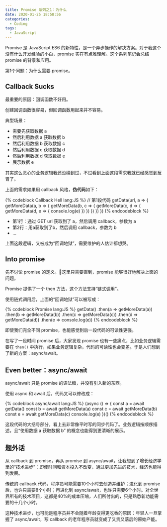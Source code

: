 ```yaml
---
title: Promise 系列之1：为什么
date: 2020-01-25 18:58:56
categories:
  - Coding
tags:
  - JavaScript
---
```


Promise 是 JavaScript ES6 的新特性，是一个异步操作的解决方案。对于我这个没有什么开发经验的小白，promise 实在有点难理解。这个系列笔记会总结 promise 的背景和应用。

第1个问题：为什么需要 promise。

<!-- more -->

## Callback Sucks

最重要的原因：回调函数不好用。

创建回调函数很容易，但回调函数用起来并不容易。

典型场景：
- 需要先获取数据 a 
- 然后利用数据 a 获取数据 b
- 然后利用数据 b 获取数据 c
- 然后利用数据 c 获取数据 d
- 然后利用数据 d 获取数据 e
- 展示数据 e

其实这么恶心的业务逻辑我还没碰到过，不过看到上面这段需求我就已经感觉到反胃了。

上面的需求如果用 callback 风格，**伪代码**如下：

{% codeblock Callback Hell lang:JS %}
// 第1段代码
getData(url, a => {
  getMoreData(a, b => {
    getMoreData(b, c => {
      getMoreData(c, d => {
        getMoreData(d, e => {
          console.log(e)
        })
      })
    })
  })
})
{% endcodeblock %}

- 第1行：通过 GET url 获取到了 a，然后调用 callback，参数为 a
- 第2行：用a获取到了b，然后调用 callback，参数为 b
- ...

上面这段逻辑，又被成为“回调地狱”，需要维护的人估计都想哭。

## Into promise

先不讨论 promise 的定义。这里只需要直到，promise 能够很好地解决上面的问题。

Promise 提供了一个 then 方法，这个方法支持“链式调用”。

使用链式调用后，上面的“回调地狱”可以被写成：

{% codeblock Promise lang:JS %}
getData()
  .then(a => getMoreData(a))
  .then(b => getMoreData(b))
  .then(c => getMoreData(c))
  .then(d => getMoreData(d))
  .then(e => console.log(e))
{% endcodeblock %}

即使我们完全不同 promise，也能感觉到后一段代码的可读性更强。

在写了一段时间 promise 后，大家发现 promise 也有一些痛点，比如业务逻辑需要在 `then()` 中执行，如果业务逻辑复杂，代码的可读性也会变差。于是人们想到了新的方案：async/await。

## Even better：async/await

async/await 只是 promise 的语法糖，并没有引入新的东西。

使用 async 和 await 后，代码又可以修改成：

{% codeblock async/await lang:JS %}
(async () => {
  const a = await getData()
  const b = await getMoreData(a)
  const c = await getMoreData(b)
  const e = await getMoreData(c)
  console.log(e)
})()
{% endcodeblock %}

这段代码的大括号部分，看上去非常像平时写的同步代码了。业务逻辑按顺序描述，且“使用数据 a 获取数据 b” 的概念也能得到更清晰的展示。

## 题外话

从 callback 到 promise，再从 promise 到 async/await，让我想到了增长经济学里的“技术进步”：即使时间和资本投入不改变，通过更加先进的技术，经济也能得到发展。

传统的 callback 代码，程序员可能需要10个小时去创造并维护；进化到 promise 后，也许只需要8个小时；再进化到 async/await，也许只需要6个小时。对全世界所有的技术项目，这都是40%的成本压缩，人们所付出的，只是熟悉新功能需要的十几个小时。

这种技术进步，也可能是程序员并不会随着年龄变得更吃香的原因：年轻人一旦掌握了 async/await，写 callback 的老年程序员就变成了又贵又落后的原始产能。
